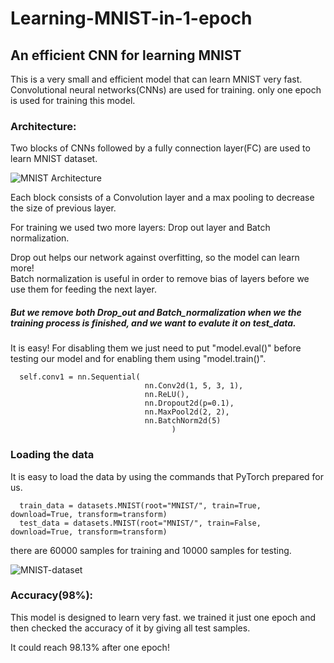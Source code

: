 # Learning-MNIST-in-1-epoch
## An efficient CNN for learning MNIST

This is a very small and efficient model that can learn MNIST very fast. Convolutional neural networks(CNNs) are used for training.
only one epoch is used for training this model.

### Architecture:
Two blocks of CNNs followed by a fully connection layer(FC) are used to learn MNIST dataset.

![MNIST Architecture](https://user-images.githubusercontent.com/106428795/180662141-eb0e1b4c-5617-430e-bf39-2d96d178e232.jpg)


Each block consists of a Convolution layer and a max pooling to decrease the size of previous layer.

For training we used two more layers: Drop out layer and Batch normalization.

Drop out helps our network against overfitting, so the model can learn more!      
Batch normalization is useful in order to remove bias of layers before we use them for feeding the next layer. 

##### But we remove both Drop_out and Batch_normalization when we the training process is finished, and we want to evalute it on test_data.
It is easy! For disabling them we just need to put "model.eval()" before testing our model and for enabling them using "model.train()".
      
      self.conv1 = nn.Sequential(
                                  nn.Conv2d(1, 5, 3, 1),
                                  nn.ReLU(),
                                  nn.Dropout2d(p=0.1),
                                  nn.MaxPool2d(2, 2),
                                  nn.BatchNorm2d(5) 
                                        )
### Loading the data
It is easy to load the data by using the commands that PyTorch prepared for us.

      train_data = datasets.MNIST(root="MNIST/", train=True, download=True, transform=transform)
      test_data = datasets.MNIST(root="MNIST/", train=False, download=True, transform=transform)
there are 60000 samples for training and 10000 samples for testing.

![MNIST-dataset](https://user-images.githubusercontent.com/106428795/180662129-e5fa406a-d86d-4d3f-8c86-a7a7e713043d.jpg)


### Accuracy(98%):

This model is designed to learn very fast. we trained it just one epoch and then checked the accuracy of it by giving all test samples.

It could reach 98.13% after one epoch!
